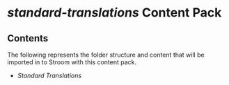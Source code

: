 # _standard-translations_ Content Pack

## Contents

The following represents the folder structure and content that will be imported in to Stroom with this content pack.

* _Standard Translations_


